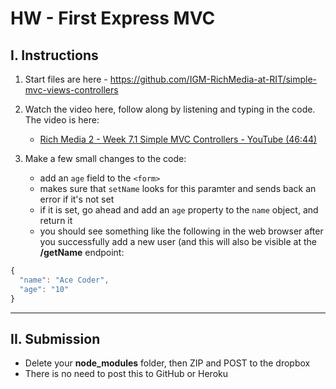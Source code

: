 # HW - First Express MVC

## I. Instructions

1) Start files are here - https://github.com/IGM-RichMedia-at-RIT/simple-mvc-views-controllers

2) Watch the video here, follow along by listening and typing in the code. The video is here:

    - [Rich Media 2 - Week 7.1 Simple MVC Controllers - YouTube (46:44)](https://www.youtube.com/watch?v=JthuX0jkFb0)

3) Make a few small changes to the code:

    - add an `age` field to the `<form>`
    - makes sure that `setName` looks for this paramter and sends back an error if it's not set
    - if it is set, go ahead and add an `age` property to the `name` object, and return it
    - you should see something like the following in the web browser after you successfully add a new user (and this will also be visible at the **/getName** endpoint:

```js
{
  "name": "Ace Coder",
  "age": "10"
}
```

<hr>

## II. Submission
- Delete your **node_modules** folder, then ZIP and POST to the dropbox
- There is no need to post this to GitHub or Heroku


